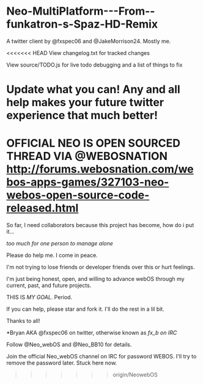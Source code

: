 Neo-MultiPlatform---From--funkatron-s-Spaz-HD-Remix
===================================================

A twitter client by @fxspec06 and @JakeMorrison24. Mostly me.


<<<<<<< HEAD
View changelog.txt for tracked changes

View source/TODO.js for live todo debugging and a list of things to fix

Update what you can! Any and all help makes your future twitter experience that much better!
=======

OFFICIAL NEO IS OPEN SOURCED THREAD
VIA @WEBOSNATION
http://forums.webosnation.com/webos-apps-games/327103-neo-webos-open-source-code-released.html
==========


So far, I need collaborators because this project has become, how do i put it...


*too much for one person to manage alone*

Please do help me. I come in peace.

I'm not trying to lose friends or developer friends over this or hurt feelings.

I'm just being honest, open, and willing to advance webOS through my current, past, and future projects.

THIS IS *MY GOAL*. Period.

If you can help, please star and fork it. I'll do the  rest in a lil bit.


Thanks to all!

*Bryan AKA @fxspec06 on twitter, otherwise known as *fx_b* *on IRC*

Follow @Neo_webOS and @Neo_BB10 for details.

Join the official Neo_webOS channel on IRC for password WEBOS. I'll try to remove the password later. Stuck here now.
>>>>>>> origin/NeowebOS

